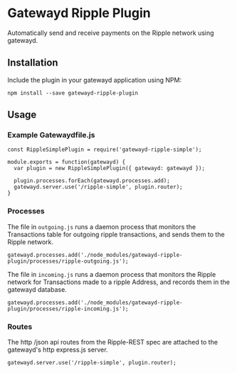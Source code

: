 # Gatewayd Ripple Plugin

Automatically send and receive payments on the Ripple network
using gatewayd.

## Installation

Include the plugin in your gatewayd application using NPM:

    npm install --save gatewayd-ripple-plugin

## Usage

### Example Gatewaydfile.js

    const RippleSimplePlugin = require('gatewayd-ripple-simple');

    module.exports = function(gatewayd) {
      var plugin = new RippleSimplePlugin({ gatewayd: gatewayd });

      plugin.processes.forEach(gatewayd.processes.add);
      gatewayd.server.use('/ripple-simple', plugin.router);
    }

### Processes

  The file in `outgoing.js` runs a daemon process that monitors the Transactions table for
outgoing ripple transactions, and sends them to the Ripple network.

    gatewayd.processes.add('./node_modules/gatewayd-ripple-plugin/processes/ripple-outgoing.js');

  The file in `incoming.js` runs a daemon process that monitors the Ripple network for
Transactions made to a ripple Address, and records them in the gatewayd database.

    gatewayd.processes.add('./node_modules/gatewayd-ripple-plugin/processes/ripple-incoming.js');

### Routes

  The http /json api routes from the Ripple-REST spec are attached to the gatewayd's http
express.js server.

    gatewayd.server.use('/ripple-simple', plugin.router);


